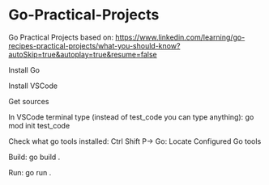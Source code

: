 # Go-Practical-Projects
Go Practical Projects
based on: https://www.linkedin.com/learning/go-recipes-practical-projects/what-you-should-know?autoSkip=true&autoplay=true&resume=false

Install Go

Install VSCode

Get sources

In VSCode terminal type (instead of test_code you can type anything): go mod init test_code

Check what go tools installed: Ctrl Shift P-> Go: Locate Configured Go tools

Build: go build .

Run: go run .
